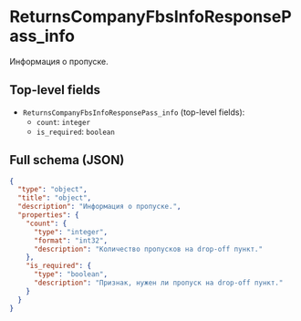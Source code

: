 # ReturnsCompanyFbsInfoResponsePass_info

Информация о пропуске.

## Top-level fields
- `ReturnsCompanyFbsInfoResponsePass_info` (top-level fields):
  - `count`: `integer`
  - `is_required`: `boolean`

## Full schema (JSON)
```json
{
  "type": "object",
  "title": "object",
  "description": "Информация о пропуске.",
  "properties": {
    "count": {
      "type": "integer",
      "format": "int32",
      "description": "Количество пропусков на drop-off пункт."
    },
    "is_required": {
      "type": "boolean",
      "description": "Признак, нужен ли пропуск на drop-off пункт."
    }
  }
}
```
